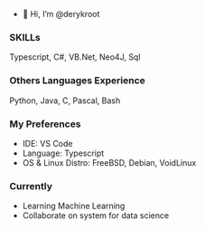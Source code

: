- 👋 Hi, I’m @derykroot

### SKILLs
Typescript, C#, VB.Net, Neo4J, Sql

### Others Languages Experience
Python, Java, C, Pascal, Bash

### My Preferences
- IDE: VS Code
- Language: Typescript
- OS & Linux Distro: FreeBSD, Debian, VoidLinux 

### Currently
- Learning Machine Learning
- Collaborate on system for data science


<!---
derykroot/derykroot is a ✨ special ✨ repository because its `README.md` (this file) appears on your GitHub profile.
You can click the Preview link to take a look at your changes.
--->
